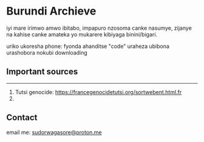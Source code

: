 # Burundi Archieve

iyi mare irimwo amwo ibitabo, impapuro nzosoma canke nasumye,
zijanye na kahise canke amateka yo mukarere kibiyaga binini/bigari.

uriko ukoresha phone: fyonda ahanditse "code" uraheza ubibona urashobora nokubi downloading 
## Important sources
---
1. Tutsi genocide: https://francegenocidetutsi.org/sortwebent.html.fr
2. 

## Contact
email me: sudorwagasore@proton.me
